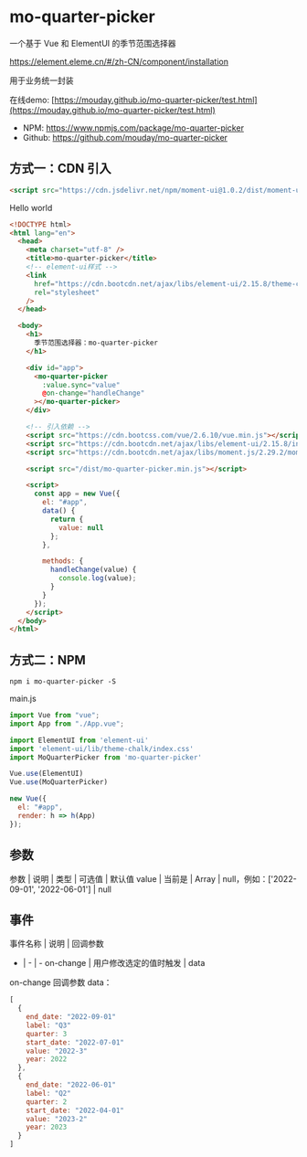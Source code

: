 # mo-quarter-picker

一个基于 Vue 和 ElementUI 的季节范围选择器

https://element.eleme.cn/#/zh-CN/component/installation

用于业务统一封装

在线demo: [https://mouday.github.io/mo-quarter-picker/test.html](https://mouday.github.io/mo-quarter-picker/test.html)

- NPM: https://www.npmjs.com/package/mo-quarter-picker
- Github: https://github.com/mouday/mo-quarter-picker

## 方式一：CDN 引入

```html
<script src="https://cdn.jsdelivr.net/npm/moment-ui@1.0.2/dist/moment-ui.js"></script>
```

Hello world

```html
<!DOCTYPE html>
<html lang="en">
  <head>
    <meta charset="utf-8" />
    <title>mo-quarter-picker</title>
    <!-- element-ui样式 -->
    <link
      href="https://cdn.bootcdn.net/ajax/libs/element-ui/2.15.8/theme-chalk/index.min.css"
      rel="stylesheet"
    />
  </head>

  <body>
    <h1>
      季节范围选择器：mo-quarter-picker
    </h1>

    <div id="app">
      <mo-quarter-picker
        :value.sync="value"
        @on-change="handleChange"
      ></mo-quarter-picker>
    </div>

    <!-- 引入依赖 -->
    <script src="https://cdn.bootcss.com/vue/2.6.10/vue.min.js"></script>
    <script src="https://cdn.bootcdn.net/ajax/libs/element-ui/2.15.8/index.min.js"></script>
    <script src="https://cdn.bootcdn.net/ajax/libs/moment.js/2.29.2/moment.min.js"></script>

    <script src="/dist/mo-quarter-picker.min.js"></script>

    <script>
      const app = new Vue({
        el: "#app",
        data() {
          return {
            value: null
          };
        },

        methods: {
          handleChange(value) {
            console.log(value);
          }
        }
      });
    </script>
  </body>
</html>
```

## 方式二：NPM

```
npm i mo-quarter-picker -S
```

main.js

```js
import Vue from "vue";
import App from "./App.vue";

import ElementUI from 'element-ui'
import 'element-ui/lib/theme-chalk/index.css'
import MoQuarterPicker from 'mo-quarter-picker'

Vue.use(ElementUI)
Vue.use(MoQuarterPicker)

new Vue({
  el: "#app",
  render: h => h(App)
});
```

## 参数

参数	| 说明	| 类型	| 可选值	| 默认值
value | 当前是 | Array | null，例如：['2022-09-01', '2022-06-01'] | null

## 事件

事件名称	| 说明	| 回调参数
- | - | -
on-change | 用户修改选定的值时触发 | data

on-change 回调参数 data：
```js
[
  {
    end_date: "2022-09-01"
    label: "Q3"
    quarter: 3
    start_date: "2022-07-01"
    value: "2022-3"
    year: 2022
  },
  {
    end_date: "2022-06-01"
    label: "Q2"
    quarter: 2
    start_date: "2022-04-01"
    value: "2023-2"
    year: 2023
  }
]
```
